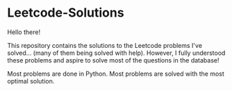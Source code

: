 # Leetcode-Solutions

Hello there!

This repository contains the solutions to the Leetcode problems I've solved... (many of them being solved with help). However, I fully understood these problems and aspire to solve most of the questions in the database!

Most problems are done in Python. 
Most problems are solved with the most optimal solution.
